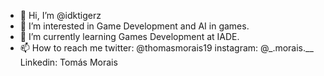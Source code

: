 - 👋 Hi, I’m @idktigerz
- 👀 I’m interested in Game Development and AI in games.
- 🌱 I’m currently learning Games Development at IADE.
- 📫 How to reach me 
  twitter: @thomasmorais19
  instagram: @_.morais.__
  Linkedin: Tomás Morais

<!---
idktigerz/idktigerz is a ✨ special ✨ repository because its `README.md` (this file) appears on your GitHub profile.
You can click the Preview link to take a look at your changes.
--->
